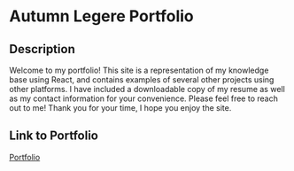 # Autumn Legere Portfolio


## Description


Welcome to my portfolio! This site is a representation of my knowledge base using React, and contains examples of several other projects using other platforms. I have included a downloadable copy of my resume as well as my contact information for your convenience. Please feel free to reach out to me! Thank you for your time, I hope you enjoy the site.




## Link to Portfolio


[Portfolio](https://autumnlegere.github.io/legere-portfolio/)
